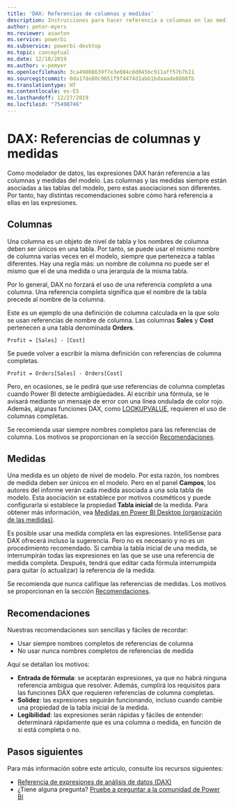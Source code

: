 ```yaml
---
title: 'DAX: Referencias de columnas y medidas'
description: Instrucciones para hacer referencia a columnas en las medidas en expresiones DAX.
author: peter-myers
ms.reviewer: asaxton
ms.service: powerbi
ms.subservice: powerbi-desktop
ms.topic: conceptual
ms.date: 12/18/2019
ms.author: v-pemyer
ms.openlocfilehash: 3ca49008639f7e3e084c8d045bc911aff57b7b21
ms.sourcegitcommit: 0da17de80c9651f9f4474d1abb1bdaaade8808fb
ms.translationtype: HT
ms.contentlocale: es-ES
ms.lasthandoff: 12/27/2019
ms.locfileid: "75498746"
---
```

# <a name="dax-column-and-measure-references"></a>DAX: Referencias de columnas y medidas

Como modelador de datos, las expresiones DAX harán referencia a las columnas y medidas del modelo. Las columnas y las medidas siempre están asociadas a las tablas del modelo, pero estas asociaciones son diferentes. Por tanto, hay distintas recomendaciones sobre cómo hará referencia a ellas en las expresiones.

## <a name="columns"></a>Columnas

Una columna es un objeto de nivel de tabla y los nombres de columna deben ser únicos en una tabla. Por tanto, se puede usar el mismo nombre de columna varias veces en el modelo, siempre que pertenezca a tablas diferentes. Hay una regla más: un nombre de columna no puede ser el mismo que el de una medida o una jerarquía de la misma tabla.

Por lo general, DAX no forzará el uso de una referencia _completa_ a una columna. Una referencia completa significa que el nombre de la tabla precede al nombre de la columna.

Este es un ejemplo de una definición de columna calculada en la que solo se usan referencias de nombre de columna. Las columnas **Sales** y **Cost** pertenecen a una tabla denominada **Orders**.

```dax
Profit = [Sales] - [Cost]
```

Se puede volver a escribir la misma definición con referencias de columna completas.

```dax
Profit = Orders[Sales] - Orders[Cost]
```

Pero, en ocasiones, se le pedirá que use referencias de columna completas cuando Power BI detecte ambigüedades. Al escribir una fórmula, se le avisará mediante un mensaje de error con una línea ondulada de color rojo. Además, algunas funciones DAX, como [LOOKUPVALUE](/dax/lookupvalue-function-dax), requieren el uso de columnas completas.

Se recomienda usar siempre nombres completos para las referencias de columna. Los motivos se proporcionan en la sección [Recomendaciones](#recommendations).

## <a name="measures"></a>Medidas

Una medida es un objeto de nivel de modelo. Por esta razón, los nombres de medida deben ser únicos en el modelo. Pero en el panel **Campos**, los autores del informe verán cada medida asociada a una sola tabla de modelo. Esta asociación se establece por motivos cosméticos y puede configurarla si establece la propiedad **Tabla inicial** de la medida. Para obtener más información, vea [Medidas en Power BI Desktop (organización de las medidas)](../desktop-measures.md#organizing-your-measures).

Es posible usar una medida completa en las expresiones. IntelliSense para DAX ofrecerá incluso la sugerencia. Pero no es necesario y no es un procedimiento recomendado. Si cambia la tabla inicial de una medida, se interrumpirán todas las expresiones en las que se use una referencia de medida completa. Después, tendrá que editar cada fórmula interrumpida para quitar (o actualizar) la referencia de la medida.

Se recomienda que nunca califique las referencias de medidas. Los motivos se proporcionan en la sección [Recomendaciones](#recommendations).

## <a name="recommendations"></a>Recomendaciones

Nuestras recomendaciones son sencillas y fáciles de recordar:

- Usar siempre nombres completos de referencias de columna
- No usar nunca nombres completos de referencias de medida

Aquí se detallan los motivos:

- **Entrada de fórmula**: se aceptarán expresiones, ya que no habrá ninguna referencia ambigua que resolver. Además, cumplirá los requisitos para las funciones DAX que requieren referencias de columna completas.
- **Solidez**: las expresiones seguirán funcionando, incluso cuando cambie una propiedad de la tabla inicial de la medida.
- **Legibilidad**: las expresiones serán rápidas y fáciles de entender: determinará rápidamente que es una columna o medida, en función de si está completa o no.

## <a name="next-steps"></a>Pasos siguientes

Para más información sobre este artículo, consulte los recursos siguientes:

- [Referencia de expresiones de análisis de datos (DAX)](/dax/)
- ¿Tiene alguna pregunta? [Pruebe a preguntar a la comunidad de Power BI](https://community.powerbi.com/)
